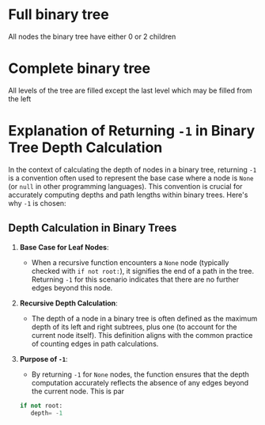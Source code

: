 # Full binary tree

All nodes the binary tree have either 0 or 2 children

# Complete binary tree

All levels of the tree are filled except the last level which may be filled from the left

# Explanation of Returning `-1` in Binary Tree Depth Calculation

In the context of calculating the depth of nodes in a binary tree, returning `-1` is a convention often used to represent the base case where a node is `None` (or `null` in other programming languages). This convention is crucial for accurately computing depths and path lengths within binary trees. Here's why `-1` is chosen:

## Depth Calculation in Binary Trees

1. **Base Case for Leaf Nodes**:

   - When a recursive function encounters a `None` node (typically checked with `if not root:`), it signifies the end of a path in the tree. Returning `-1` for this scenario indicates that there are no further edges beyond this node.

2. **Recursive Depth Calculation**:

   - The depth of a node in a binary tree is often defined as the maximum depth of its left and right subtrees, plus one (to account for the current node itself). This definition aligns with the common practice of counting edges in path calculations.

3. **Purpose of `-1`**:
   - By returning `-1` for `None` nodes, the function ensures that the depth computation accurately reflects the absence of any edges beyond the current node. This is par
   ```python
   if not root:
      depth= -1
   ```
